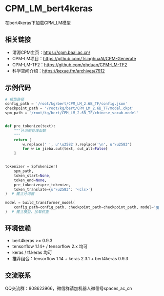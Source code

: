 # CPM_LM_bert4keras
在bert4keras下加载CPM_LM模型

## 相关链接

- 清源CPM主页：https://cpm.baai.ac.cn/
- CPM-LM项目：https://github.com/TsinghuaAI/CPM-Generate
- CPM-LM-TF2：https://github.com/qhduan/CPM-LM-TF2
- 科学空间介绍：https://kexue.fm/archives/7912

## 示例代码

```python
# 模型路径
config_path = '/root/kg/bert/CPM_LM_2.6B_TF/config.json'
checkpoint_path = '/root/kg/bert/CPM_LM_2.6B_TF/model.ckpt'
spm_path = '/root/kg/bert/CPM_LM_2.6B_TF/chinese_vocab.model'


def pre_tokenize(text):
    """分词前处理函数
    """
    return [
        w.replace(' ', u'\u2582').replace('\n', u'\u2583')
        for w in jieba.cut(text, cut_all=False)
    ]


tokenizer = SpTokenizer(
    spm_path,
    token_start=None,
    token_end=None,
    pre_tokenize=pre_tokenize,
    token_translate={u'\u2583': '<cls>'}
)  # 建立分词器

model = build_transformer_model(
    config_path=config_path, checkpoint_path=checkpoint_path, model='gpt2'
)  # 建立模型，加载权重
```

## 环境依赖

- bert4keras >= 0.9.3
- tensorflow 1.14+ / tensorflow 2.x 均可
- keras / tf.keras 均可
- 推荐组合：tensorflow 1.14 + keras 2.3.1 + bert4keras 0.9.3

## 交流联系

QQ交流群：808623966，微信群请加机器人微信号spaces_ac_cn
